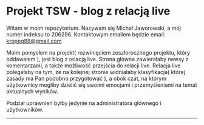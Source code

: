 Projekt TSW - blog z relacją live
================
Witam w moim repozytorium.
Nazywam się Michał Jaworowski, a mój numer indeksu to 206296.
Kontaktowym emailem będzie email:  kropeq88@gmail.com

Moim pomysłem na projekt( rozwinięciem zeszłorocznego projektu, który oddawałem ), jest blog z relacją live.
Strona główna zawierałaby newsy z komentarzami, a także możliwość przejścia do relacji live.
Relacja live polegałaby na tym, że na kolejnej stronie widniałaby klasyfikacja( której zasady ma Pan podobno przygotować ),
a obok czat, na którym użytkownicy mogliby dzielić się swoimi emocjami i przemyśleniami na temat aktualnych wyników.

Podział uprawnień byłby jedynie na administratora głównego i użytkowników.
____
